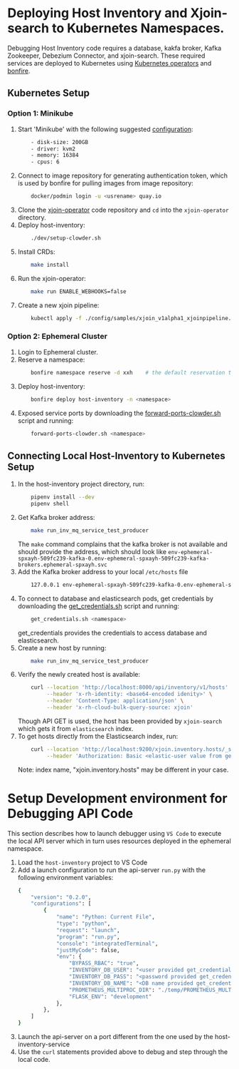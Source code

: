 # Deploying Host Inventory and Xjoin-search to Kubernetes Namespaces.
Debugging Host Inventory code requires a database, kakfa broker, Kafka Zookeeper, Debezium Connector, and xjoin-search.  These required services are deployed to Kubernetes using [Kubernetes operators](https://www.redhat.com/en/topics/containers/what-is-a-kubernetes-operator) and [bonfire](https://github.com/RedHatInsights/bonfire).

## Kubernetes Setup
### Option 1: Minikube
1. Start 'Minikube' with the following suggested [configuration](https://minikube.sigs.k8s.io/docs/handbook/config/):
    ```bash
        - disk-size: 200GB
        - driver: kvm2
        - memory: 16384
        - cpus: 6
   ```
2. Connect to image repository for generating authentication token, which is used by bonfire for pulling images from image repository:
    ```bash
        docker/podmin login -u <usrename> quay.io
    ```
3. Clone the [xjoin-operator](https://github.com/RedHatInsights/xjoin-operator) code repository and `cd` into the `xjoin-operator` directory.
4. Deploy host-inventory:
    ```bash
        ./dev/setup-clowder.sh
    ```
5. Install CRDs:
    ```bash
        make install
    ```
6. Run the xjoin-operator:
    ```bash
        make run ENABLE_WEBHOOKS=false
    ```
7. Create a new xjoin pipeline:
    ```bash
        kubectl apply -f ./config/samples/xjoin_v1alpha1_xjoinpipeline.yaml -n test
    ```
### Option 2: Ephemeral Cluster
1. Login to Ephemeral cluster.
2. Reserve a namespace:
    ```bash
        bonfire namespace reserve -d xxh    # the default reservation time is one hour
   ```
3. Deploy host-inventory:
    ```bash
        bonfire deploy host-inventory -n <namespace>
    ```
4. Exposed service ports by downloading the [forward-ports-clowder.sh](https://github.com/RedHatInsights/xjoin-operator/blob/master/dev/forward-ports-clowder.sh) script and running:
    ```bash
        forward-ports-clowder.sh <namespace>
    ```
## Connecting Local Host-Inventory to Kubernetes Setup
1. In the host-inventory project directory, run:
    ```bash
        pipenv install --dev
        pipenv shell
    ```
2. Get Kafka broker address:
    ```bash
        make run_inv_mq_service_test_producer
    ```
    The `make` command complains that the kafka broker is not available and should provide the address, which should look like `env-ephemeral-spxayh-509fc239-kafka-0.env-ephemeral-spxayh-509fc239-kafka-brokers.ephemeral-spxayh.svc`
3. Add the Kafka broker address to your local `/etc/hosts` file
    ```bash
        127.0.0.1 env-ephemeral-spxayh-509fc239-kafka-0.env-ephemeral-spxayh-509fc239-kafka-brokers.ephemeral-spxayh.svc
    ```
4. To connect to database and elasticsearch pods, get credentials by downloading the [get_credentials.sh](https://github.com/RedHatInsights/xjoin-operator/blob/master/dev/get_credentials.sh) script and running:
    ```bash
        get_credentials.sh <namespace>
    ```
    get_credentials provides the credentials to access database and elasticsearch.
5. Create a new host by running:
    ```bash
        make run_inv_mq_service_test_producer
    ```
6. Verify the newly created host is available:
    ```bash
        curl --location 'http://localhost:8000/api/inventory/v1/hosts' \
             --header 'x-rh-identity: <base64-encoded idenity>' \
             --header 'Content-Type: application/json' \
             --header 'x-rh-cloud-bulk-query-source: xjoin'
    ```
    Though API GET is used, the host has been provided by `xjoin-search` which gets it from `elasticsearch` index.
7. To get hosts directly from the Elasticsearch index, run:
    ```bash
        curl --location 'http://localhost:9200/xjoin.inventory.hosts/_search' \
             --header 'Authorization: Basic <elastic-user value from get_credentials>='
    ```
    Note: index name, "xjoin.inventory.hosts" may be different in your case.

# Setup Development environment for Debugging API Code
This section describes how to launch debugger using `VS Code` to execute the local API server which in turn uses resources deployed in the ephemeral namespace.
1. Load the `host-inventory` project to VS Code
2. Add a launch configuration to run the api-server `run.py` with the following environment variables:
    ```bash
    {
        "version": "0.2.0",
        "configurations": [
            {
                "name": "Python: Current File",
                "type": "python",
                "request": "launch",
                "program": "run.py",
                "console": "integratedTerminal",
                "justMyCode": false,
                "env": {
                    "BYPASS_RBAC": "true",
                    "INVENTORY_DB_USER": "<user provided get_credentials>",
                    "INVENTORY_DB_PASS": "<password provided get_credentials>",
                    "INVENTORY_DB_NAME": "<DB name provided get_credentials>",
                    "PROMETHEUS_MULTIPROC_DIR": "./temp/PROMETHEUS_MULTIPROC_DIR/",
                    "FLASK_ENV": "development"
                },
            },
        ]
    }
    ```
3. Launch the api-server on a port different from the one used by the host-inventory-service
4. Use the `curl` statements provided above to debug and step through the local code.
